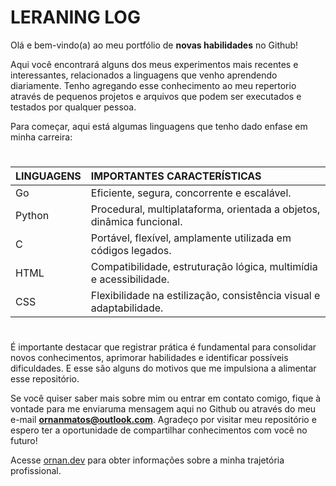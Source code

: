 # LERANING LOG

Olá e bem-vindo(a) ao meu portfólio de **novas habilidades** no Github!

Aqui você encontrará alguns dos meus experimentos mais recentes e interessantes, relacionados a linguagens que venho aprendendo diariamente. Tenho agregando esse conhecimento ao meu repertorio através de pequenos projetos e arquivos que podem ser executados e testados por qualquer pessoa.

Para começar, aqui está algumas linguagens que tenho dado enfase em minha carreira:

#

| LINGUAGENS  | IMPORTANTES CARACTERÍSTICAS|
| :---- | :----    |
| Go    | Eficiente, segura, concorrente e escalável. |
| Python| Procedural, multiplataforma, orientada a objetos, dinâmica funcional.|
| C     | Portável, flexível, amplamente utilizada em códigos legados. |
| HTML  | Compatibilidade, estruturação lógica, multimídia e acessibilidade.  |
| CSS   | Flexibilidade na estilização, consistência visual e adaptabilidade. |

#

É importante destacar que registrar prática é fundamental para consolidar novos conhecimentos, aprimorar habilidades  e identificar possíveis dificuldades. E esse são alguns do motivos que me impulsiona a alimentar esse repositório.

 
Se você quiser saber mais sobre mim ou entrar em contato comigo, fique à vontade para me enviaruma mensagem aqui no Github ou através do meu e-mail **ornanmatos@outlook.com**. Agradeço por visitar meu repositório e espero ter a oportunidade de compartilhar conhecimentos com você no futuro!

Acesse [ornan.dev](http://ornan.dev) para obter informações sobre a minha trajetória profissional.

